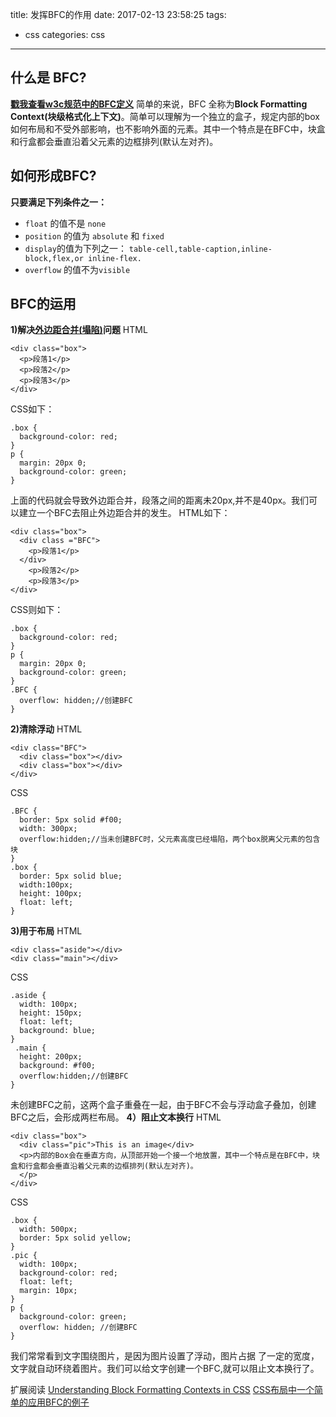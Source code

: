 title: 发挥BFC的作用
date: 2017-02-13 23:58:25
tags:
- css
categories: css
---


## 什么是 BFC?
**[戳我查看w3c规范中的BFC定义][1]**
简单的来说，BFC 全称为**Block Formatting Context(块级格式化上下文)**。简单可以理解为一个独立的盒子，规定内部的box如何布局和不受外部影响，也不影响外面的元素。其中一个特点是在BFC中，块盒和行盒都会垂直沿着父元素的边框排列(默认左对齐)。
<!--more-->
## 如何形成BFC?
**只要满足下列条件之一：**

- `float` 的值不是 `none`
- `position` 的值为 `absolute` 和 `fixed`
- `display`的值为下列之一： `table-cell,table-caption,inline-block,flex,or inline-flex.`
- `overflow` 的值不为`visible`

## BFC的运用
**1)解决[外边距合并(塌陷)][2]问题**
HTML
```
<div class="box">
  <p>段落1</p>
  <p>段落2</p>
  <p>段落3</p>
</div>
```
CSS如下：
```
.box {
  background-color: red;
}
p {
  margin: 20px 0;
  background-color: green;
}
```
上面的代码就会导致外边距合并，段落之间的距离未20px,并不是40px。我们可以建立一个BFC去阻止外边距合并的发生。
HTML如下：
```
<div class="box">
  <div class ="BFC">
    <p>段落1</p>
  </div>
    <p>段落2</p>
    <p>段落3</p>
</div>
```
CSS则如下：
```
.box {
  background-color: red;
}
p {
  margin: 20px 0;
  background-color: green;
}
.BFC {
  overflow: hidden;//创建BFC
}

```
**2)清除浮动**
HTML
```
<div class="BFC">
  <div class="box"></div>
  <div class="box"></div>
</div>
```
CSS
```
.BFC {
  border: 5px solid #f00;
  width: 300px;
  overflow:hidden;//当未创建BFC时，父元素高度已经塌陷，两个box脱离父元素的包含块
}
.box {
  border: 5px solid blue;
  width:100px;
  height: 100px;
  float: left;
}
```
**3)用于布局**
HTML
```
<div class="aside"></div>
<div class="main"></div>
```
CSS
```
.aside {
  width: 100px;
  height: 150px;
  float: left;
  background: blue;
}
 .main {
  height: 200px;
  background: #f00;
  overflow:hidden;//创建BFC
}
```
未创建BFC之前，这两个盒子重叠在一起，由于BFC不会与浮动盒子叠加，创建BFC之后，会形成两栏布局。
**4）阻止文本换行**
HTML
```
<div class="box">
  <div class="pic">This is an image</div>
  <p>内部的Box会在垂直方向，从顶部开始一个接一个地放置，其中一个特点是在BFC中，块盒和行盒都会垂直沿着父元素的边框排列(默认左对齐)。
  </p>
</div>
```
CSS
```
.box {
  width: 500px; 
  border: 5px solid yellow;
}
.pic {
  width: 100px;
  background-color: red;
  float: left;
  margin: 10px;
}
p {
  background-color: green;
  overflow: hidden; //创建BFC
}
```
我们常常看到文字围绕图片，是因为图片设置了浮动，图片占据 了一定的宽度，文字就自动环绕着图片。我们可以给文字创建一个BFC,就可以阻止文本换行了。

扩展阅读
[Understanding Block Formatting Contexts in CSS][3]
[CSS布局中一个简单的应用BFC的例子][4]


  [1]: https://www.w3.org/TR/CSS2/visuren.html#block-formatting
  [2]: https://developer.mozilla.org/zh-CN/docs/Web/CSS/CSS_Box_Model/Mastering_margin_collapsing
  [3]: https://www.sitepoint.com/understanding-block-formatting-contexts-in-css/
  [4]: http://www.aliued.cn/2012/12/31/css%E5%B8%83%E5%B1%80%E4%B8%AD%E4%B8%80%E4%B8%AA%E7%AE%80%E5%8D%95%E7%9A%84%E5%BA%94%E7%94%A8bfc%E7%9A%84%E4%BE%8B%E5%AD%90.html